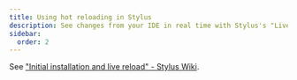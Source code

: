 ```yaml
---
title: Using hot reloading in Stylus
description: See changes from your IDE in real time with Stylus's "Live reloading" feature.
sidebar:
  order: 2
---
```


See
["Initial installation and live reload" - Stylus Wiki](https://github.com/openstyles/stylus/wiki/Writing-UserCSS#live-reload-on-the-fly-previewingwhen-developing-styles-locally-in-another-editoride).
